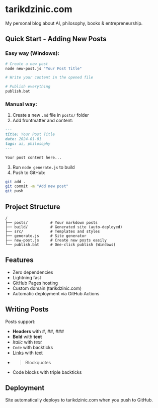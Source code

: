 # tarikdzinic.com

My personal blog about AI, philosophy, books & entrepreneurship.

## Quick Start - Adding New Posts

### Easy way (Windows):
```bash
# Create a new post
node new-post.js "Your Post Title"

# Write your content in the opened file

# Publish everything
publish.bat
```

### Manual way:
1. Create a new `.md` file in `posts/` folder
2. Add frontmatter and content:
```markdown
---
title: Your Post Title
date: 2024-01-01
tags: ai, philosophy
---

Your post content here...
```
3. Run `node generate.js` to build
4. Push to GitHub:
```bash
git add .
git commit -m "Add new post"
git push
```

## Project Structure
```
/
├── posts/          # Your markdown posts
├── build/          # Generated site (auto-deployed)
├── src/            # Templates and styles
├── generate.js     # Site generator
├── new-post.js     # Create new posts easily
└── publish.bat     # One-click publish (Windows)
```

## Features
- Zero dependencies
- Lightning fast
- GitHub Pages hosting
- Custom domain (tarikdzinic.com)
- Automatic deployment via GitHub Actions

## Writing Posts
Posts support:
- **Headers** with #, ##, ###
- **Bold** with **text**
- *Italic* with *text*
- `Code` with backticks
- [Links](url) with [text](url)
- > Blockquotes
- Code blocks with triple backticks

## Deployment
Site automatically deploys to tarikdzinic.com when you push to GitHub.